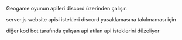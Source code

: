 Geogame oyunun apileri discord üzerinden çalışır.

server.js website apisi istekleri discord yasaklamasına takılmaması için

diğer kod bot tarafında çalışan api atılan api isteklerini düzeliyor
